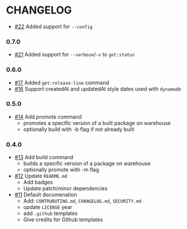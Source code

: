 # CHANGELOG

- [#22] Added support for `--config`

### 0.7.0

- [#21] Added support for `--verbose`/`-v` to `get:status`

### 0.6.0

- [#17] Added `get:release-line` command
- [#16] Support createdAt and updatedAt style dates used with `dynamodb`

### 0.5.0

- [#14] Add promote command
  - promotes a specific version of a built package on warehouse
  - optionally build with -b flag if not already built

### 0.4.0

- [#13] Add build command
  - builds a specific version of a package on warehouse
  - optionally promote with -m flag
- [#12] Update `README.md`
  - Add badges
  - Update patch/minor dependencies
- [#11] Default documenation
  - Add: `CONTRUBUTING.md`, `CHANGELOG.md`, `SECURITY.md`
  - update `LICENSE` year
  - add `.github` templates
  - Give credits for Github templates

[#11]: https://github.com/warehouse.ai/wrhs/pull/11
[#12]: https://github.com/warehouse.ai/wrhs/pull/12
[#13]: https://github.com/warehouseai/wrhs/pull/13
[#14]: https://github.com/warehouseai/wrhs/pull/14
[#16]: https://github.com/warehouseai/wrhs/pull/16
[#17]: https://github.com/warehouseai/wrhs/pull/17
[#21]: https://github.com/warehouseai/wrhs/pull/21
[#22]: https://github.com/warehouseai/wrhs/pull/22
